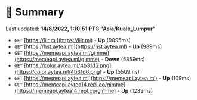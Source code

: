 # 📖 Summary
Last updated: **14/8/2022, 1:10:51 PTG "Asia/Kuala_Lumpur"**

- `GET` [https://lilr.ml](https://lilr.ml) - **Up** (9095ms)
- `GET` [https://hst.aytea.ml](https://hst.aytea.ml) - **Up** (989ms)
- `GET` [https://memeapi.aytea.ml/gimme](https://memeapi.aytea.ml/gimme) - **Down** (5859ms)
- `GET` [https://color.aytea.ml/4b31d6.png](https://color.aytea.ml/4b31d6.png) - **Up** (5509ms)
- `GET` [https://memeapi.aytea.ml](https://memeapi.aytea.ml) - **Up** (109ms)
- `GET` [https://memeapi.aytea14.repl.co/gimme](https://memeapi.aytea14.repl.co/gimme) - **Up** (1239ms)
